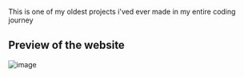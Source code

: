 This is one of my oldest projects i'ved ever made in my entire coding journey


## Preview of the website 
![image](https://github.com/user-attachments/assets/01b6f848-be10-4e6f-b0d2-fbad5ab9a7d9)
